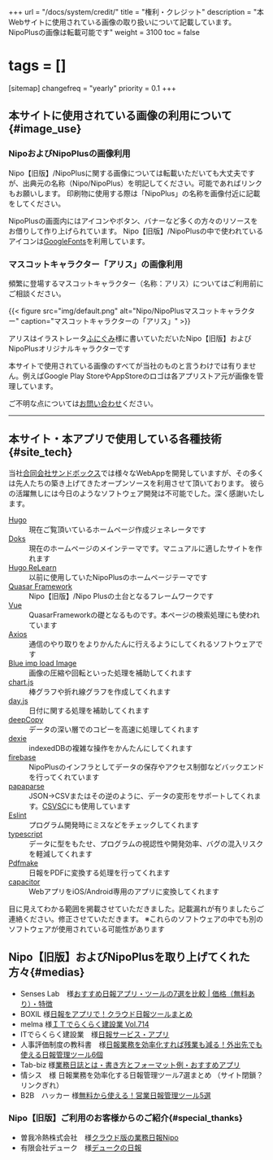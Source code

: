 +++
url = "/docs/system/credit/"
title = "権利・クレジット"
description = "本Webサイトに使用されている画像の取り扱いについて記載しています。NipoPlusの画像は転載可能です"
weight = 3100
toc = false
# tags = []
[sitemap]
  changefreq = "yearly"
  priority = 0.1
+++

## 本サイトに使用されている画像の利用について{#image_use}

### NipoおよびNipoPlusの画像利用

Nipo【旧版】/NipoPlusに関する画像については転載いただいても大丈夫ですが、出典元の名称（Nipo/NipoPlus）を明記してください。可能であればリンクもお願いします。
印刷物に使用する際は「NipoPlus」の名称を画像付近に記載をしてください。

NipoPlusの画面内にはアイコンやボタン、バナーなど多くの方々のリソースをお借りして作り上げられています。
Nipo【旧版】/NipoPlusの中で使われているアイコンは[GoogleFonts](https://fonts.google.com/icons)を利用しています。

### マスコットキャラクター「アリス」の画像利用

頻繁に登場するマスコットキャラクター（名称：アリス）についてはご利用前にご相談ください。

{{< figure src="img/default.png" alt="Nipo/NipoPlusマスコットキャラクター" caption="マスコットキャラクターの「アリス」" >}}

アリスはイラストレータ[ふにぐみ](https://www.ac-illust.com/main/profile.php?id=0DbjwSb1)様に書いていただいたNipo【旧版】およびNipoPlusオリジナルキャラクターです

本サイトで使用されている画像のすべてが当社のものと言うわけでは有りません。例えばGoogle Play StoreやAppStoreのロゴは各アプリストア元が画像を管理しています。

ご不明な点については[お問い合わせ](/others/inquery/)ください。

---

## 本サイト・本アプリで使用している各種技術{#site_tech}

当社[合同会社サンドボックス](https://sndbox.jp/)では様々なWebAppを開発していますが、その多くは先人たちの築き上げてきたオープンソースを利用させて頂いております。
彼らの活躍無しには今日のようなソフトウェア開発は不可能でした。深く感謝いたします。

<dl class="basic">
<dt><a href="https://gohugo.io/">Hugo</a></dt>
<dd>現在ご覧頂いているホームページ作成ジェネレータです</dd>
<dt><a href="https://getdoks.org/">Doks</a></dt>
<dd>現在のホームページのメインテーマです。マニュアルに適したサイトを作れます</dd>
<dt><a href="https://mcshelby.github.io/hugo-theme-relearn/">Hugo ReLearn</a></dt>
<dd>以前に使用していたNipoPlusのホームページテーマです</dd>
<dt><a href="https://quasar.dev/">Quasar Framework</a></dt>
<dd>Nipo【旧版】/Nipo Plusの土台となるフレームワークです</dd>
<dt><a href="https://jp.vuejs.org/index.html">Vue</a></dt>
<dd>QuasarFrameworkの礎となるものです。本ページの検索処理にも使われています</dd>
<dt><a href="https://github.com/axios/axios">Axios</a></dt>
<dd>通信のやり取りをよりかんたんに行えるようにしてくれるソフトウェアです</dd>
<dt><a href="https://github.com/blueimp/JavaScript-Load-Image">Blue imp load Image</a></dt>
<dd>画像の圧縮や回転といった処理を補助してくれます</dd>
<dt><a href="https://www.chartjs.org/">chart.js</a></dt>
<dd>棒グラフや折れ線グラフを作成してくれます</dd>
<dt><a href="https://day.js.org/">day.js</a></dt>
<dd>日付に関する処理を補助してくれます</dd>
<dt><a href="https://github.com/sasaplus1/deepcopy.js">deepCopy</a></dt>
<dd>データの深い層でのコピーを高速に処理してくれます</dd>
<dt><a href="https://dexie.org/">dexie</a></dt>
<dd>indexedDBの複雑な操作をかんたんにしてくれます</dd>
<dt><a href="https://firebase.google.com/">firebase</a></dt>
<dd>NipoPlusのインフラとしてデータの保存やアクセス制御などバックエンドを行ってくれています</dd>
<dt><a href="https://www.papaparse.com/">papaparse</a></dt>
<dd>JSON->CSVまたはその逆のように、データの変形をサポートしてくれます。<a href="/tips/csvsc/">CSVSC</a>にも使用しています</dd>
<dt><a href="https://eslint.org/">Eslint</a></dt>
<dd>プログラム開発時にミスなどをチェックしてくれます</dd>
<dt><a href="https://www.typescriptlang.org/">typescript</a></dt>
<dd>データに型をもたせ、プログラムの視認性や開発効率、バグの混入リスクを軽減してくれます</dd>
<dt><a href="http://pdfmake.org">Pdfmake</a></dt>
<dd>日報をPDFに変換する処理を行ってくれます</dd>
<dt><a href="https://capacitorjs.com/">capacitor</a></dt>
<dd>WebアプリをiOS/Android専用のアプリに変換してくれます</dd>
</dl>

目に見えてわかる範囲を掲載させていただきました。記載漏れが有りましたらご連絡ください。修正させていただきます。
※これらのソフトウェアの中でも別のソフトウェアが使用されている可能性があります

## Nipo【旧版】およびNipoPlusを取り上げてくれた方々{#medias}

- Senses Lab　様[おすすめ日報アプリ・ツールの7選を比較 | 価格（無料あり）・特徴](https://product-senses.mazrica.com/senseslab/tool-reviews/nippou-software)
- BOXIL 様[日報をアプリで！クラウド日報ツールまとめ](https://boxil.jp/mag/a1499/)
- melma 様[ＩＴでらくらく建設業 Vol.714](http://melma.com/backnumber_114938_6635216/)
- ITでらくらく建設業　様[日報サービス・アプリ](http://mint-s.jp/it-easy/2018/01/post-2127.html)
- 人事評価制度の教科書　様[日報業務を効率化すれば残業も減る！外出先でも使える日報管理ツール6個](https://media.jinjiseido.com/nippou_tool)
- Tab-biz 様[業務日誌とは・書き方とフォーマット例・おすすめアプリ](https://tap-biz.jp/tap_cat_100401/tap_cat_100405/1014295)
- 情シス　様 日報業務を効率化する日報管理ツール7選まとめ （サイト閉鎖？リンクぎれ）
- B2B　ハッカー 様[無料から使える！営業日報管理ツール5選](https://b2bhacker.baseconnect.in/articles/2611)

### Nipo【旧版】ご利用のお客様からのご紹介{#special_thanks}

- 曽我冷熱株式会社　様[クラウド版の業務日報Nipo](https://www.sogareinetsu.com/worklog/nipo/)
- 有限会社デューク　様[デュークの日報](https://ameblo.jp/dukeblog-life/entry-12452375114.html)
